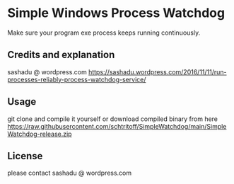 # Simple Windows Process Watchdog
Make sure your program exe process keeps running continuously.

## Credits and explanation
 sashadu @ wordpress.com https://sashadu.wordpress.com/2016/11/11/run-processes-reliably-process-watchdog-service/

## Usage
git clone and compile it yourself
or
download compiled binary from here https://raw.githubusercontent.com/schtritoff/SimpleWatchdog/main/SimpleWatchdog-release.zip

## License
please contact sashadu @ wordpress.com
